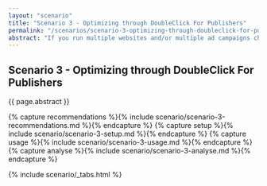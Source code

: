 ```yaml
---
layout: "scenario"
title: "Scenario 3 - Optimizing through DoubleClick For Publishers"
permalink: "/scenarios/scenario-3-optimizing-through-doubleclick-for-publishers.html"
abstract: "If you run multiple websites and/or multiple ad campaigns chances are that you're using DoubleClick For Publishers (DFP). Read this scenario to learn how to optimize your AdSense revenue over DFP."
---
```

## Scenario 3 - Optimizing through DoubleClick For Publishers

{{ page.abstract }}

{% capture recommendations %}{% include scenario/scenario-3-recommendations.md %}{% endcapture %}
{% capture setup %}{% include scenario/scenario-3-setup.md %}{% endcapture %}
{% capture usage %}{% include scenario/scenario-3-usage.md %}{% endcapture %}
{% capture analyse %}{% include scenario/scenario-3-analyse.md %}{% endcapture %}

{% include scenario/_tabs.html %}